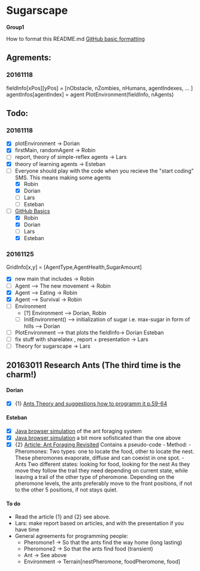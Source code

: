 # Sugarscape
**Group1**

How to format this README.md
[GitHub basic formatting](https://help.github.com/articles/basic-writing-and-formatting-syntax/)

## Agrements:
### 20161118
fieldInfo[xPos][yPos] = [nObstacle, nZombies, nHumans, agentIndexes, ... ]
agentInfos[agentIndex] = agent
PlotEnvironment(fieldInfo, nAgents) 


## Todo:
### 20161118
- [x] plotEnvironment -> Dorian
- [x] firstMain, randomAgent -> Robin 
- [ ] report, theory of simple-reflex agents -> Lars
- [x] theory of learning agents -> Esteban
- [ ] Everyone should play with the code when you recieve the "start coding" SMS. This means making some agents
  - [x] Robin
  - [x] Dorian
  - [ ] Lars
  - [ ] Esteban  
- [ ] [GitHub Basics](https://try.github.io/levels/1/challenges/1)
  - [x] Robin
  - [x] Dorian
  - [ ] Lars
  - [x] Esteban   

### 20161125
GridInfo[x,y] = [AgentType,AgentHealth,SugarAmount]
- [x] new main that includes  -> Robin 
- [ ] Agent --> The new movement -> Robin 
- [x] Agent --> Eating -> Robin
- [x] Agent --> Survival -> Robin
- [ ] Environment
  - [?] Environment --> Dorian, Robin
  - [ ] InitEnvironment() --> initialization of sugar i.e. max-sugar in form of hills --> Dorian
- [ ] PlotEnvironment --> that plots the fieldInfo-> Dorian Esteban
- [ ] fix stuff with sharelatex , report + presentation -> Lars
- [ ] Theory for sugarscape -> Lars 

## 20163011 Research Ants (The third time is the charm!)
#### Dorian
- [x] {1} [Ants Theory and suggestions how to programm it p.59-64](http://www.jgorasia.com/Files/Fall08/CompMod/gorasia08compmod.pdf)

#### Esteban
- [x] [Java browser simulation](http://ccl.northwestern.edu/netlogo/models/run.cgi?Ants.790.569) of the ant foraging system 
- [x] [Java browser simulation](https://web.eecs.utk.edu/~mclennan/Classes/420-527-S13/NetLogo/Ant-Foraging.html) a bit more sofisticated than the one above
- [x] {2} [Article: Ant Foraging Revisited](http://cs.gmu.edu/~eclab/papers/panait04ant.pdf) Contains a pseudo-code
      - Method:
        - Pheromones: 
          Two types: one to locate the food, other to locate the nest. 
          These pheromones evaporate, diffuse and can coexist in one spot.
        - Ants
          Two different states: looking for food, looking for the nest
          As they move they follow the trail they need depending on current state, while leaving a trail of the other type of pheromone.
          Depending on the pheromone levels, the ants preferably move to the front positions, if not to the other 5 positions, if not stays quiet.
#### To do
- Read the article {1} and {2} see above.
- Lars: make report based on articles, and with the presentation if you have time
- General agreements for programming people:
  - Pheromone1 -> So that the ants find the way home (long lasting)
  - Pheromone2 -> So that the ants find food (transient)
  - Ant -> See above
  - Environment -> Terrain[nestPheromone, foodPheromone, food]



